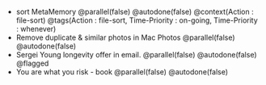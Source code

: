 - sort MetaMemory @parallel(false) @autodone(false) @context(Action : file-sort) @tags(Action : file-sort, Time-Priority : on-going, Time-Priority : whenever)
- Remove duplicate & similar photos in Mac Photos @parallel(false) @autodone(false)
- Sergei Young longevity offer in email.  @parallel(false) @autodone(false) @flagged
- You are what you risk - book @parallel(false) @autodone(false)